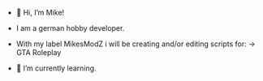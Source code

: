 - 👋 Hi, I’m Mike!
- I am a german hobby developer.

- With my label MikesModZ i will be creating and/or editing scripts for:
      -> GTA Roleplay
- 🌱 I’m currently learning.

<!---
MikesModZ-Modding/MikesModZ-Modding is a ✨ special ✨ repository because its `README.md` (this file) appears on your GitHub profile.
You can click the Preview link to take a look at your changes.
--->

